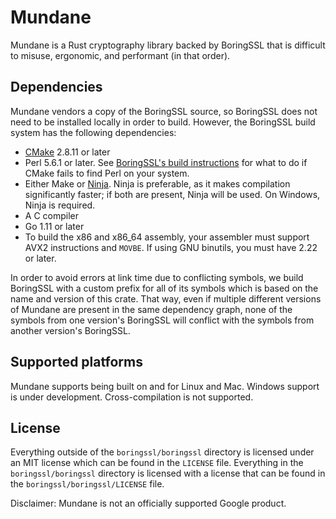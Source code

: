 <!-- Copyright 2018 Google LLC

Use of this source code is governed by an MIT-style
license that can be found in the LICENSE file or at
https://opensource.org/licenses/MIT. -->

# Mundane

Mundane is a Rust cryptography library backed by BoringSSL that is difficult
to misuse, ergonomic, and performant (in that order).

## Dependencies

Mundane vendors a copy of the BoringSSL source, so BoringSSL does not need to be
installed locally in order to build. However, the BoringSSL build system has the
following dependencies:
- [CMake](https://cmake.org/download/) 2.8.11 or later
- Perl 5.6.1 or later. See [BoringSSL's build
  instructions](https://boringssl.googlesource.com/boringssl/+/master/BUILDING.md)
  for what to do if CMake fails to find Perl on your system.
- Either Make or [Ninja](https://ninja-build.org/). Ninja is preferable, as it
  makes compilation significantly faster; if both are present, Ninja will be
  used. On Windows, Ninja is required.
- A C compiler
- Go 1.11 or later
- To build the x86 and x86_64 assembly, your assembler must support AVX2
  instructions and `MOVBE`. If using GNU binutils, you must have 2.22 or later.

In order to avoid errors at link time due to conflicting symbols, we build
BoringSSL with a custom prefix for all of its symbols which is based on the name
and version of this crate. That way, even if multiple different versions of
Mundane are present in the same dependency graph, none of the symbols from one
version's BoringSSL will conflict with the symbols from another version's
BoringSSL.

## Supported platforms

Mundane supports being built on and for Linux and Mac. Windows support is under
development. Cross-compilation is not supported.

## License

Everything outside of the `boringssl/boringssl` directory is licensed under an
MIT license which can be found in the `LICENSE` file. Everything in the
`boringssl/boringssl` directory is licensed with a license that can be found in
the `boringssl/boringssl/LICENSE` file.

Disclaimer: Mundane is not an officially supported Google product.
